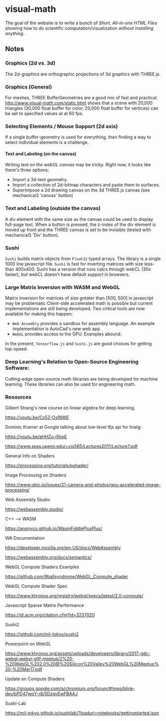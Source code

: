 # visual-math

The goal of the website is to write a bunch of *Short, All-in-one HTML Files* showing how to do
scientific computation/visualization *without installing anything*.

## Notes

### Graphics (2d vs. 3d)
The 2d-graphics are orthographic projections of 3d graphics with THREE.js.

### Graphics (General)
For meshes, THREE BufferGeometries are a good mix of fast and practical.  http://www.visual-math.com/static.html shows that a scene with 20,000 triangles (30,000 float buffer for color, 20,000 float buffer for vertices) can be set to specified values at at 60 fps.

### Selecting Elements / Mouse Support (2d axis)
If a single buffer-geometry is used for everything, then finding a way to select individual elements is a challenge.

#### Text and Labeling (on the canvas)
Writing text *on the webGL canvas* may be tricky.  Right now, it looks like there's three options:
* Import a 3d-text geometry.
* Import a collection of 2d-bitmap characters and paste them to surfaces.
* Superimpose a 2d drawing canvas on the 3d THREE.js canvas (see mechanical3 'canvas' button)

### Text and Labeling (outside the canvas)
A div element with the same size as the canvas could be used to display full-page text.   When a button is pressed, the z-index of the div element is moved up front and the THREE canvas is set to be invisible (tested with mechanical3 'Div' button).

### Sushi
`Sushi` builds matrix objects from `Float32` typed arrays.  The library is a single 1000 line javascript file.  `Sushi` is fast for inverting matrices with size less-than 400x400.  Sushi has a version that runs calcs through webCL (30x faster), but webCL doesn't have default support in browsers.  
 
### Large Matrix Inversion with WASM and WebGL
Matrix inversion for matrices of size greater than [500, 500] in javascript may be problematic
Client-side accelerated math is possible but current implementations are still being developed.  Two critical tools are now available for making this happen:
* `Web Assembly` provides a sandbox for assembly language. An example implementation is AutoCad's new web app.
* `WebGL` provides access to the GPU.  Examples abound.

In the present, `Tensorflow.js` and `Sushi.js` are good choices for getting top-speed.

### Deep Learning's Relation to Open-Source Engineering Software:
Cutting-edge open-source math libraries are being developed for machine learning.  These libraries can also be used for engineering math.

### Resources 
Gilbert Strang's new course on linear algebra for deep learning.

https://youtu.be/Cx5Z-OslNWE

Dominic Kramer at Google talking about low-level tfjs api for linalg:

https://youtu.be/aHHZu-i5hpE

https://www.seas.upenn.edu/~cis565/Lectures2011/Lecture7.pdf

General Info on Shaders

https://processing.org/tutorials/pshader/

Image Processing on Shaders

https://www.objc.io/issues/21-camera-and-photos/gpu-accelerated-image-processing/

Web Assembly Studio

https://webassembly.studio/

C++ --> WASM

https://anonyco.github.io/WasmFiddlePlusPlus/

WA Documentation

https://developer.mozilla.org/en-US/docs/WebAssembly

https://webassembly.org/docs/semantics/

WebGL Compute Shaders Examples

https://github.com/9ballsyndrome/WebGL_Compute_shader

WebGL Compute Shader Spec

https://www.khronos.org/registry/webgl/specs/latest/2.0-compute/

Javascript Sparse Matrix Performance

https://dl.acm.org/citation.cfm?id=3237020

Sushi2

https://github.com/mil-tokyo/sushi2

Powerpoint on WebGL

https://www.khronos.org/assets/uploads/developers/library/2017-gdc-webgl-webvr-gltf-meetup/2%20-%20WebGL%202.0%20@%20Silicon%20Valley%20WebGL%20Meetup%20-%20Mar17.pdf

Update on Compute Shaders

https://groups.google.com/a/chromium.org/forum/#!msg/blink-dev/bPD47wqY-r8/5DzgvEwFBAAJ

Sushi-Lab

https://mil-tokyo.github.io/sushilab/?loadurl=notebooks/gettingstarted.json
